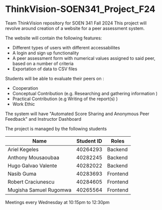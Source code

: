 # ThinkVision-SOEN341_Project_F24
Team ThinkVision repository for SOEN 341 Fall 2024
This project will revolve around creation of a website for a peer assessment system.

The website will contain the following features:
- Different types of users with different accessabilites
- A login and sign up functionality
- A peer assessment form with numerical values assigned to said peer, based on a number of criteria
- Exportation of data to CSV files

Students will be able to evaluate their peers on :
- Cooperation
- Conceptual Contribution (e.g. Researching and gathering information )
- Practical Contribution (e.g  Writing of the report(s) )
- Work Ethic

The system will have "Automated Score Sharing and Anonymous Peer Feedback" and Instructor Dashboard

 The project is managed by the following students

|             Name           |    Student ID    |       Roles      |
|----------------------------|------------------|------------------|
|       Ariel Kegeles        |     40264293     |      Backend     |
|     Anthony Mousaoubaa     |     40282245     |      Backend     |
|     Hugo Galvao Valente    |     40282022     |      Backend     |
|        Nasib Guma          |     40283693     |      Frontend    |
|     Robert Craciunescu     |     40284605     |      Frontend    |
|   Mugisha Samuel Rugomwa   |     40265564     |      Frontend    |

Meetings every Wednesday at 10:15pm to 12:30pm

